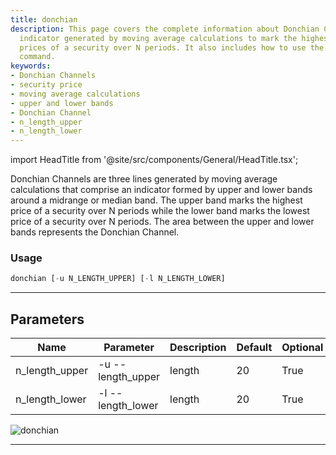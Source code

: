 ```yaml
---
title: donchian
description: This page covers the complete information about Donchian Channels, an
  indicator generated by moving average calculations to mark the highest and lowest
  prices of a security over N periods. It also includes how to use the 'donchian'
  command.
keywords:
- Donchian Channels
- security price
- moving average calculations
- upper and lower bands
- Donchian Channel
- n_length_upper
- n_length_lower
---
```


import HeadTitle from '@site/src/components/General/HeadTitle.tsx';

<HeadTitle title="etf /ta/donchian - Reference | OpenBB Terminal Docs" />

Donchian Channels are three lines generated by moving average calculations that comprise an indicator formed by upper and lower bands around a midrange or median band. The upper band marks the highest price of a security over N periods while the lower band marks the lowest price of a security over N periods. The area between the upper and lower bands represents the Donchian Channel.

### Usage

```python wordwrap
donchian [-u N_LENGTH_UPPER] [-l N_LENGTH_LOWER]
```

---

## Parameters

| Name | Parameter | Description | Default | Optional | Choices |
| ---- | --------- | ----------- | ------- | -------- | ------- |
| n_length_upper | -u  --length_upper | length | 20 | True | range(1, 100) |
| n_length_lower | -l  --length_lower | length | 20 | True | range(1, 100) |

![donchian](https://user-images.githubusercontent.com/46355364/154310472-6cd5805f-b87f-4668-85a1-3e5dd7267848.png)

---
